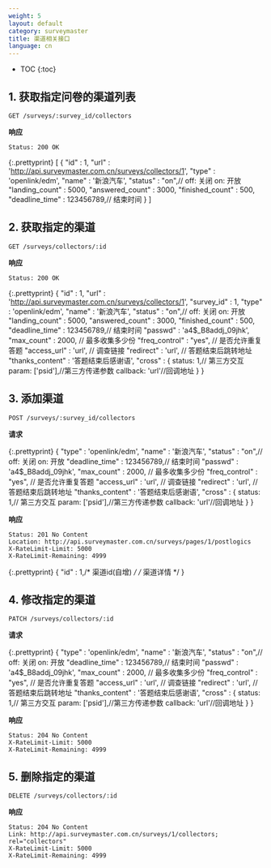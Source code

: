 ```yaml
---
weight: 5
layout: default
category: surveymaster
title: 渠道相关接口
language: cn
---
```


* TOC
{:toc}

## 1. 获取指定问卷的渠道列表
	GET /surveys/:survey_id/collectors

**响应**

    Status: 200 OK

{:.prettyprint}
    [
	    {
		    "id" : 1,
		    "url" : 'http://api.surveymaster.com.cn/surveys/collectors/1',
		    "type" : 'openlink/edm',
		    "name" : '新浪汽车',
		    "status" : "on",// off: 关闭 on: 开放
		    "landing_count" : 5000,
		    "answered_count" : 3000,
		    "finished_count" : 500,
		    "deadline_time" : 123456789,// 结束时间
	    }
    ]


## 2. 获取指定的渠道
	GET /surveys/collectors/:id

**响应**

    Status: 200 OK

{:.prettyprint}
    {
	    "id" : 1,
	    "url" : 'http://api.surveymaster.com.cn/surveys/collectors/1',
	    "survey_id" : 1,
	    "type" : 'openlink/edm',
	    "name" : '新浪汽车',
	    "status" : "on",// off: 关闭 on: 开放
	    "landing_count" : 5000,
	    "answered_count" : 3000,
	    "finished_count" : 500,
	    "deadline_time" : 123456789,// 结束时间
	    "passwd" : 'a4$_B8addj_09jhk',
	    "max_count" : 2000, // 最多收集多少份
	    "freq_control" : "yes", // 是否允许重复答题
	    "access_url" : 'url', // 调查链接
	    "redirect" : 'url', // 答题结束后跳转地址
	    "thanks_content" : '答题结束后感谢语',
	    "cross" : {
		    status: 1,// 第三方交互
		    param: ['psid'],//第三方传递参数
		    callback: 'url'//回调地址
	    }
    }


## 3. 添加渠道
	POST /surveys/:survey_id/collectors

**请求**

{:.prettyprint}
    {
	    "type" : 'openlink/edm',
	    "name" : '新浪汽车',
	    "status" : "on",// off: 关闭 on: 开放
	    "deadline_time" : 123456789,// 结束时间
	    "passwd" : 'a4$_B8addj_09jhk',
	    "max_count" : 2000, // 最多收集多少份
	    "freq_control" : "yes", // 是否允许重复答题
	    "access_url" : 'url', // 调查链接
	    "redirect" : 'url', // 答题结束后跳转地址
	    "thanks_content" : '答题结束后感谢语',
	    "cross" : {
		    status: 1,// 第三方交互
		    param: ['psid'],//第三方传递参数
		    callback: 'url'//回调地址
	    }
    }


**响应**

    Status: 201 No Content
    Location: http://api.surveymaster.com.cn/surveys/pages/1/postlogics
    X-RateLimit-Limit: 5000
    X-RateLimit-Remaining: 4999

{:.prettyprint}
    {
	    "id" : 1,/* 渠道id(自增) */
	    /* 渠道详情 */
    }

## 4. 修改指定的渠道
	PATCH /surveys/collectors/:id

**请求**

{:.prettyprint}
    {
	    "type" : 'openlink/edm',
	    "name" : '新浪汽车',
	    "status" : "on",// off: 关闭 on: 开放
	    "deadline_time" : 123456789,// 结束时间
	    "passwd" : 'a4$_B8addj_09jhk',
	    "max_count" : 2000, // 最多收集多少份
	    "freq_control" : "yes", // 是否允许重复答题
	    "access_url" : 'url', // 调查链接
	    "redirect" : 'url', // 答题结束后跳转地址
	    "thanks_content" : '答题结束后感谢语',
	    "cross" : {
		    status: 1,// 第三方交互
		    param: ['psid'],//第三方传递参数
		    callback: 'url'//回调地址
	    }
    }


**响应**

    Status: 204 No Content
    X-RateLimit-Limit: 5000
    X-RateLimit-Remaining: 4999


## 5. 删除指定的渠道
	DELETE /surveys/collectors/:id

**响应**

    Status: 204 No Content
    Link: http://api.surveymaster.com.cn/surveys/1/collectors; rel="collectors"
    X-RateLimit-Limit: 5000
    X-RateLimit-Remaining: 4999

